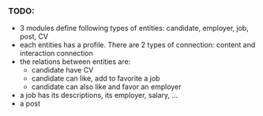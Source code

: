 ### TODO:

- 3 modules define following types of entities: candidate, employer, job, post, CV
- each entities has a profile. There are 2 types of connection: content and interaction connection
- the relations between entities are: 
    - candidate have CV
    - candidate can like, add to favorite a job
    - candidate can also like and favor an employer
- a job has its descriptions, its employer, salary, ...
- a post 
